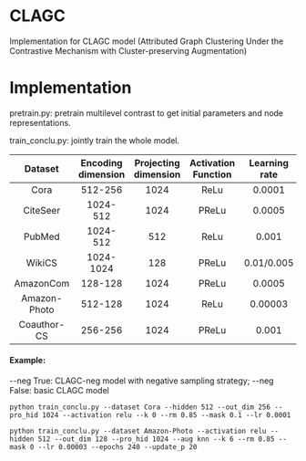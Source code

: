 # CLAGC
Implementation for CLAGC model (Attributed Graph Clustering Under the Contrastive Mechanism with Cluster-preserving Augmentation)

# Implementation
pretrain.py: pretrain multilevel contrast to get initial parameters and node representations.

train_conclu.py: jointly train the whole model.


|    Dataset   | Encoding dimension | Projecting dimension | Activation Function | Learning rate |$k$NN|  p_e | p_m | Epoch |  T  |
|:------------:|:------------------:|:--------------------:|:-------------------:|:-------------:|:---:|:----:|:---:|:-----:|:---:|
|     Cora     |       512-256      |         1024         |         ReLu        |     0.0001    |  0  | 0.85 | 0.1 |  200  |  1  |
|   CiteSeer   |      1024-512      |         1024         |        PReLu        |     0.0005    |  1  | 0.65 | 0.4 |  300  |  1  |
|    PubMed    |      1024-512      |          512         |         ReLu        |     0.001     |  5  |  0.9 | 0.2 |  200  |  1  |
|    WikiCS    |      1024-1024     |          128         |        PReLu        |   0.01/0.005  |  0  | 0.01 | 0.2 |  200  |  20 |
|   AmazonCom  |       128-128      |         1024         |        PReLu        |     0.0005    |  10 | 0.65 |  0  |  200  | 200 |
| Amazon-Photo |       512-128      |         1024         |         ReLu        |    0.00003    |  6  | 0.85 |  0  |  200  |  20 |
|  Coauthor-CS |       256-256      |         1024         |        PReLu        |     0.001     |  0  |  0.5 |  0  |  200  | 200 |

#### Example:

--neg True: CLAGC-neg model with negative sampling strategy; --neg False: basic CLAGC model

```
python train_conclu.py --dataset Cora --hidden 512 --out_dim 256 --pro_hid 1024 --activation relu --k 0 --rm 0.85 --mask 0.1 --lr 0.0001

python train_conclu.py --dataset Amazon-Photo --activation relu --hidden 512 --out_dim 128 --pro_hid 1024 --aug knn --k 6 --rm 0.85 --mask 0 --lr 0.00003 --epochs 240 --update_p 20
```
